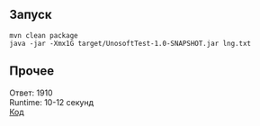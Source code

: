 ## Запуск
`mvn clean package` </br>
`java -jar -Xmx1G target/UnosoftTest-1.0-SNAPSHOT.jar lng.txt`
## Прочее
Ответ: 1910 </br>
Runtime: 10-12 секунд </br>
[Код](src/main/java/Main.java)
